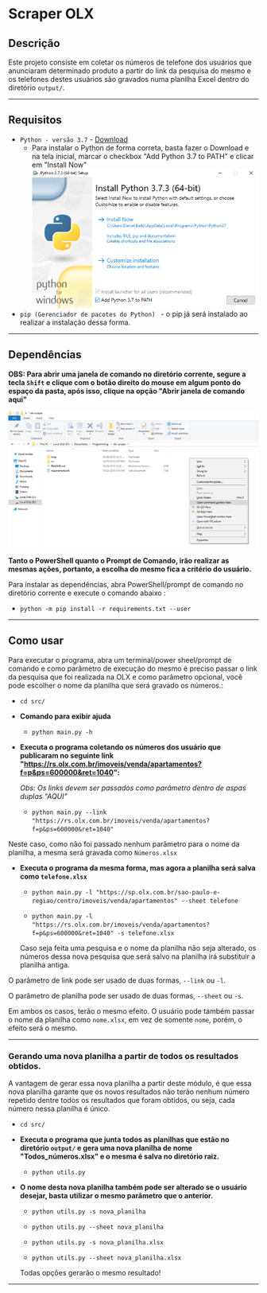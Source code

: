 # Scraper OLX

## Descrição
Este projeto consiste em coletar os números de telefone dos usuários que anunciaram determinado produto a partir do link da pesquisa do mesmo e os telefones destes usuários são gravados numa planilha Excel dentro do diretório `output/`.

---
## Requisitos
* `Python - versão 3.7` - [Download](https://www.python.org/ftp/python/3.7.3/python-3.7.3-amd64.exe)
    * Para instalar o Python de forma correta, basta fazer o Download e na tela inicial, marcar o checkbox "Add Python 3.7 to PATH" e clicar em "Install Now"
    ![](imgs/install.png)
* `pip (Gerenciador de pacotes do Python) ` - o pip já será instalado ao realizar a instalação dessa forma.

---
## Dependências

**OBS: Para abrir uma janela de comando no diretório corrente, segure a tecla `Shift` e clique com o botão direito do mouse em algum ponto do espaço da pasta, após isso, clique na opção "Abrir janela de comando aqui"**

![](imgs/command.png)

**Tanto o PowerShell quanto o Prompt de Comando, irão realizar as mesmas ações, portanto, a escolha do mesmo fica a critério do usuário.**

Para instalar as dependências, abra PowerShell/prompt de comando no diretório corrente e execute o comando abaixo :

* `python -m pip install -r requirements.txt --user`

---
## Como usar

Para executar o programa, abra um terminal/power sheel/prompt de comando e como parâmetro de execução do mesmo é preciso passar o link da pesquisa que foi realizada na OLX e como parâmetro opcional, você pode escolher o nome da planilha que será gravado os números.:

* `cd src/`
* **Comando para exibir ajuda**
    * `python main.py -h`
* **Executa o programa coletando os números dos usuário que publicaram no seguinte link "https://rs.olx.com.br/imoveis/venda/apartamentos?f=p&ps=600000&ret=1040":**

    *Obs: Os links devem ser passados como parâmetro dentro de aspas duplas "AQUI"*
    
    * `python main.py --link "https://rs.olx.com.br/imoveis/venda/apartamentos?f=p&ps=600000&ret=1040"` 
    

Neste caso, como não foi passado nenhum parâmetro para o nome da planilha, a mesma será gravada como `Números.xlsx`

* **Executa o programa da mesma forma, mas agora a planilha será salva como `telefone.xlsx`**

    * `python main.py -l "https://sp.olx.com.br/sao-paulo-e-regiao/centro/imoveis/venda/apartamentos" --sheet telefone`

    * `python main.py -l "https://rs.olx.com.br/imoveis/venda/apartamentos?f=p&ps=600000&ret=1040" -s telefone.xlsx`

    Caso seja feita uma pesquisa e o nome da planilha não seja alterado, os números dessa nova pesquisa que será salvo na planilha irá substituir a planilha antiga.

O parâmetro de link pode ser usado de duas formas, `--link` ou `-l`.

O parâmetro de planilha pode ser usado de duas formas, `--sheet` ou `-s`.

Em ambos os casos, terão o mesmo efeito. O usuário pode também passar o nome da planilha como `nome.xlsx`, em vez de somente `nome`, porém, o efeito será o mesmo.

---
### Gerando uma nova planilha a partir de todos os resultados obtidos.

A vantagem de gerar essa nova planilha a partir deste módulo, é que essa nova planilha garante que os novos resultados não terão nenhum número repetido dentre todos os resultados que foram obtidos, ou seja, cada número nessa planilha é único.

* `cd src/`
* **Executa o programa que junta todos as planilhas que estão no diretório `output/` e gera uma nova planilha de nome "Todos_números.xlsx" e o mesma é salva no diretório raiz.**
    * `python utils.py`

* **O nome desta nova planilha também pode ser alterado se o usuário desejar, basta utilizar o mesmo parâmetro que o anterior.**
    * `python utils.py -s nova_planilha`

    * `python utils.py --sheet nova_planilha`

    * `python utils.py -s nova_planilha.xlsx`

    * `python utils.py --sheet nova_planilha.xlsx`

    Todas opções gerarão o mesmo resultado!
---